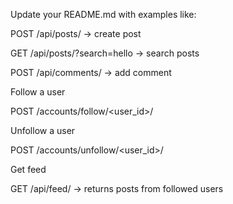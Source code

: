 Update your README.md with examples like:

POST /api/posts/ → create post

GET /api/posts/?search=hello → search posts

POST /api/comments/ → add comment


Follow a user

POST /accounts/follow/<user_id>/

Unfollow a user

POST /accounts/unfollow/<user_id>/

Get feed

GET /api/feed/ → returns posts from followed users